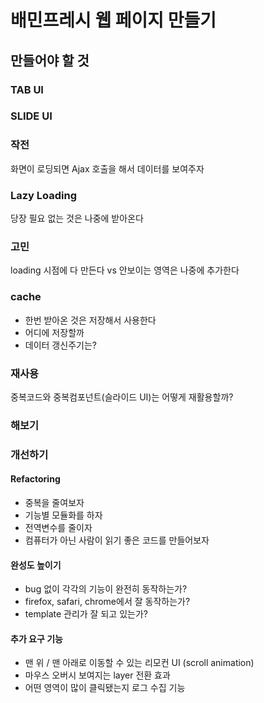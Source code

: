 # 배민프레시 웹 페이지 만들기

## 만들어야 할 것

### TAB UI



### SLIDE UI



### 작전

화면이 로딩되면 Ajax 호출을 해서 데이터를 보여주자



### Lazy Loading

당장 필요 없는 것은 나중에 받아온다



### 고민

loading 시점에 다 만든다 vs 안보이는 영역은 나중에 추가한다



### cache

* 한번 받아온 것은 저장해서 사용한다
* 어디에 저장할까
* 데이터 갱신주기는?



### 재사용

중복코드와 중복컴포넌트(슬라이드 UI)는 어떻게 재활용할까?



### 해보기



### 개선하기

#### Refactoring

* 중복을 줄여보자
* 기능별 모듈화를 하자
* 전역변수를 줄이자
* 컴퓨터가 아닌 사람이 읽기 좋은 코드를 만들어보자

#### 완성도 높이기

* bug 없이 각각의 기능이 완전히 동작하는가?
* firefox, safari, chrome에서 잘 동작하는가?
* template 관리가 잘 되고 있는가?

#### 추가 요구 기능

* 맨 위 / 맨 아래로 이동할 수 있는 리모컨 UI (scroll animation)
* 마우스 오버시 보여지는 layer 전환 효과
* 어떤 영역이 많이 클릭됐는지 로그 수집 기능
